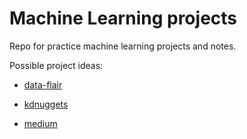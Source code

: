 # Machine Learning projects
 Repo for practice machine learning projects and notes.
 
 
 Possible project ideas:
 
 * [data-flair](https://data-flair.training/blogs/machine-learning-project-ideas/)
 
 * [kdnuggets](https://www.kdnuggets.com/2020/03/20-machine-learning-datasets-project-ideas.html)
 
 * [medium](https://medium.com/coders-camp/180-data-science-and-machine-learning-projects-with-python-6191bc7b9db9)
